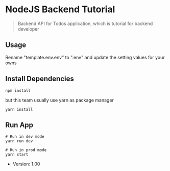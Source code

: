 # NodeJS Backend Tutorial

> Backend API for Todos application, which is tutorial for backend developer

## Usage

Rename "template.env.env" to ".env" and update the setting values for your owns

## Install Dependencies

```
npm install
```

but this team usually use yarn as package manager

```
yarn install
```

## Run App

```
# Run in dev mode
yarn run dev

# Run in prod mode
yarn start
```

- Version: 1.00
